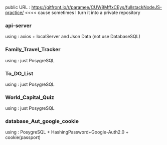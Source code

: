 public URL : https://gitfront.io/r/paramee/CUW8MffxCEys/fullstackNodeJS-practice/ <<<< cause sometimes I turn it into a private repository  <br>

<h3>api-server</h3> using : axios + localServer and Json Data (not use DatabaseSQL) <br>

<h3>Family_Travel_Tracker</h3> using : just PosygreSQL <br>

<h3>To_DO_List </h3> using : just PosygreSQL <br>

<h3>World_Capital_Quiz </h3> using : just PosygreSQL <br>

<h3>database_Aut_google_cookie</h3> using : PosygreSQL + HashingPassword+Google-Auth2.0 + cookie(passport)<br>
